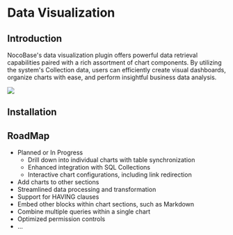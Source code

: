 # Data Visualization

<PluginInfo name="data-visualization"></PluginInfo>

## Introduction

NocoBase's data visualization plugin offers powerful data retrieval capabilities paired with a rich assortment of chart components. By utilizing the system's Collection data, users can efficiently create visual dashboards, organize charts with ease, and perform insightful business data analysis.

![](https://static-docs.nocobase.com/51be43d5400d6294f6c20d11009f23c4.png)

## Installation

## RoadMap

- Planned or In Progress
  - Drill down into individual charts with table synchronization
  - Enhanced integration with SQL Collections
  - Interactive chart configurations, including link redirection
- Add charts to other sections
- Streamlined data processing and transformation
- Support for HAVING clauses
- Embed other blocks within chart sections, such as Markdown
- Combine multiple queries within a single chart
- Optimized permission controls
- ...
